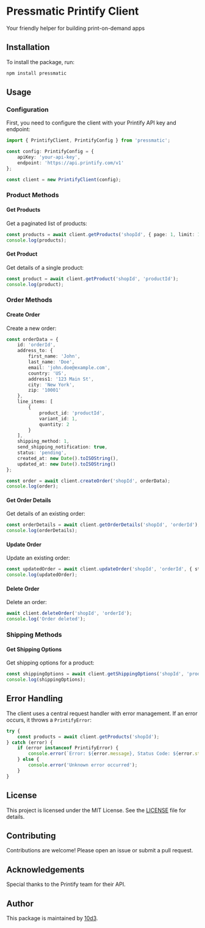 # Pressmatic Printify Client

Your friendly helper for building print-on-demand apps

## Installation

To install the package, run:

```sh
npm install pressmatic
```

## Usage

### Configuration

First, you need to configure the client with your Printify API key and endpoint:

```ts
import { PrintifyClient, PrintifyConfig } from 'pressmatic';

const config: PrintifyConfig = {
    apiKey: 'your-api-key',
    endpoint: 'https://api.printify.com/v1'
};

const client = new PrintifyClient(config);
```

### Product Methods

#### Get Products

Get a paginated list of products:

```ts
const products = await client.getProducts('shopId', { page: 1, limit: 10 });
console.log(products);
```

#### Get Product

Get details of a single product:

```ts
const product = await client.getProduct('shopId', 'productId');
console.log(product);
```

### Order Methods

#### Create Order

Create a new order:

```ts
const orderData = {
    id: 'orderId',
    address_to: {
        first_name: 'John',
        last_name: 'Doe',
        email: 'john.doe@example.com',
        country: 'US',
        address1: '123 Main St',
        city: 'New York',
        zip: '10001'
    },
    line_items: [
        {
            product_id: 'productId',
            variant_id: 1,
            quantity: 2
        }
    ],
    shipping_method: 1,
    send_shipping_notification: true,
    status: 'pending',
    created_at: new Date().toISOString(),
    updated_at: new Date().toISOString()
};

const order = await client.createOrder('shopId', orderData);
console.log(order);
```

#### Get Order Details

Get details of an existing order:

```ts
const orderDetails = await client.getOrderDetails('shopId', 'orderId');
console.log(orderDetails);
```

#### Update Order

Update an existing order:

```ts
const updatedOrder = await client.updateOrder('shopId', 'orderId', { status: 'completed' });
console.log(updatedOrder);
```

#### Delete Order

Delete an order:

```ts
await client.deleteOrder('shopId', 'orderId');
console.log('Order deleted');
```

### Shipping Methods

#### Get Shipping Options

Get shipping options for a product:

```ts
const shippingOptions = await client.getShippingOptions('shopId', 'productId');
console.log(shippingOptions);
```

## Error Handling

The client uses a central request handler with error management. If an error occurs, it throws a `PrintifyError`:

```ts
try {
    const products = await client.getProducts('shopId');
} catch (error) {
    if (error instanceof PrintifyError) {
        console.error(`Error: ${error.message}, Status Code: ${error.statusCode}`);
    } else {
        console.error('Unknown error occurred');
    }
}
```

## License

This project is licensed under the MIT License. See the [LICENSE](LICENSE) file for details.

## Contributing

Contributions are welcome! Please open an issue or submit a pull request.

## Acknowledgements

Special thanks to the Printify team for their API.

## Author

This package is maintained by [10d3](https://amherley.dev).